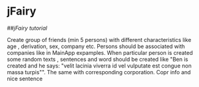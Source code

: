 # jFairy

##*jFairy tutorial*

Create group of friends (min 5 persons) with different characteristics like age , derivation, sex, company etc. 
Persons should be associated with companies like in MainApp expamples.
When particular person is created some random texts , sentences and word should be created like "Ben is created and he says: "velit lacinia viverra id vel vulputate est congue non massa turpis"". The same with corresponding corporation. Copr info and nice sentence
